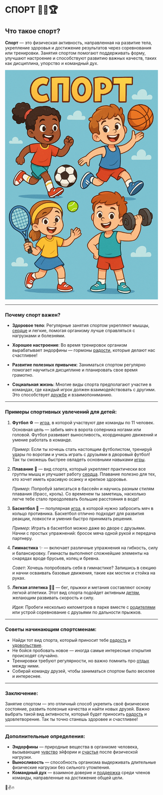 # **СПОРТ** 🏋️‍♀️🏆

## Что такое спорт?

**Спорт** — это физическая активность, направленная на развитие тела, укрепление здоровья и достижение результатов через соревнования или тренировки. Занятия спортом помогают поддерживать форму, улучшают настроение и способствуют развитию важных качеств, таких как дисциплина, упорство и командный дух.

![Спорт](../../../../WORK/life/happiness/pictures/спорт.png)

---

### Почему спорт важен?

- **Здоровое тело**: Регулярные занятия спортом укрепляют мышцы, [сердце](Любовь.md) и легкие, помогая организму лучше справляться с нагрузками и болезнями.
  
- **Хорошее настроение**: Во время тренировок организм вырабатывает эндорфины — гормоны [радости](Улыбка.md), которые делают нас счастливее!

- **Развитие полезных привычек**: Заниматься спортом регулярно помогает научиться дисциплине и планировать свое время грамотно.

- **Социальная жизнь**: Многие виды спорта предполагают участие в командах, где каждый игрок должен взаимодействовать с другими. Это способствует [дружбе](Дружба.md) и взаимопониманию.

---

### Примеры спортивных увлечений для детей:

1. **Футбол** ⚽ — [игра](Игры.md), в которой участвуют две команды по 11 человек. Основная цель — забить мяч в ворота соперника ногами или головой. Футбол развивает выносливость, координацию движений и умение работать в команде.
   
   *Пример*: Если ты хочешь стать настоящим футболистом, тренируй удары по воротам и учись играть с друзьями в дворовый футбол! Так ты сможешь быстрее овладеть основными навыками [игры](Игры.md).

2. **Плавание** 🛅 — вид спорта, который укрепляет практически все группы мышц и улучшает работу [сердца](Любовь.md). Плавание полезно для тех, кто хочет иметь красивую осанку и крепкое здоровье.

   *Пример*: Попробуй записаться в бассейн и научись разным стилям плавания (брасс, кроль). Со временем ты заметишь, насколько легче тебе стало преодолевать большие расстояния в воде!

3. **Баскетбол** 🏀 — популярная [игра](Игры.md), в которой нужно забросить мяч в кольцо противника. Баскетбол отлично подходит для развития реакции, ловкости и умения быстро принимать решения.

   *Пример*: Играть в баскетбол можно даже во дворе с друзьями. Начни с простых упражнений: бросок мяча одной рукой и передача партнеру.

4. **Гимнастика** ✨ — включает различные упражнения на гибкость, силу и балансировку. Гимнасты выполняют сложнейшие элементы на снарядах вроде брусьев, колец и бревна.

   *Совет*: Хочешь попробовать себя в гимнастике? Запишись в секцию и начни осваивать базовые движения, такие как мостик и стойка на руках.

5. **Легкая атлетика** 🏃‍♂️ — бег, прыжки и метания составляют основу легкой атлетики. Этот вид спорта подойдет активным [детям](Семья.md), желающим развивать скорость и силу.

   *Идея*: Пробеги несколько километров в парке вместе с [родителями](Семья.md) или устрой соревнование с друзьями по дальности прыжков.

---

### Советы начинающим спортсменам:

- Найди тот вид спорта, который приносит тебе [радость](Улыбка.md) и [удовольствие](Счастье.md).
- Не бойся пробовать новое — иногда самые интересные открытия происходят случайно.
- Тренировки требуют регулярности, но важно помнить про [отдых](Отдых.md) между ними.
- Собирай команду друзей, чтобы заниматься спортом было веселее и интереснее.

---

### Заключение:

Занятие спортом — это отличный способ укрепить своё физическое состояние, развить полезные качества и найти новых друзей. Важно выбрать такой вид активности, который будет приносить [радость](Улыбка.md) и удовлетворение. Так ты точно станешь здоровее и счастливее!

---

### Дополнительные определения:

- **Эндорфины** — природные вещества в организме человека, вызывающие [чувство](Любовь.md) эйфории и [счастья](Счастье.md) после физической нагрузки.
- **Выносливость** — способность организма выдерживать длительные физические нагрузки без сильного утомления.
- **Командный дух** — взаимное доверие и [поддержка](Помощь_другим.md) среди членов команды, направленные на достижение общей цели.

💪✌️🔥